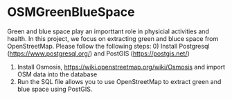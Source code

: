 # OSMGreenBlueSpace
Green and blue space play an importtant role in physicial activities and health. In this project, we focus on extracting green and bluce space from OpenStreetMap. 
Please follow the following steps: 
0) Install Postgresql (https://www.postgresql.org/) and PostGIS (https://postgis.net/)
1) Install Osmosis, https://wiki.openstreetmap.org/wiki/Osmosis and import OSM data into the database
2) Run the SQL file allows you to use OpenStreetMap to extract green and blue space using PostGIS. 

